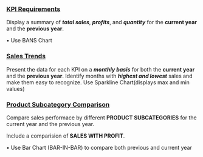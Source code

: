 ### <ins>KPI Requirements</ins>

Display a summary of **_total sales_**, **_profits_**, and **_quantity_** for the **current year** and the **previous year**.

• Use BANS Chart


### <ins>Sales Trends</ins>
  Present the data for each KPI on a **_monthly basis_** for both the **current year** and the **previous year**.
  Identify months with **_highest and lowest_** sales and make them easy to recognize.
    Use Sparkline Chart(displays max and min values)


### <ins>Product Subcategory Comparison</ins>

Compare sales performace by different **PRODUCT SUBCATEGORIES** for the current year and the previous year.

Include a comparision of **SALES WITH PROFIT**.

•  Use Bar Chart (BAR-IN-BAR) to compare both previous and current year

